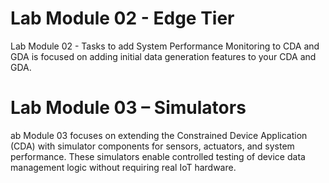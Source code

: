 # Lab Module 02 - Edge Tier
Lab Module 02 - Tasks to add System Performance Monitoring to CDA and GDA is focused on adding initial data generation features to your CDA and GDA. 

# Lab Module 03 – Simulators
ab Module 03 focuses on extending the Constrained Device Application (CDA) with simulator components for sensors, actuators, and system performance. These simulators enable controlled testing of device data management logic without requiring real IoT hardware.

